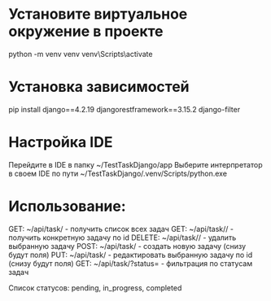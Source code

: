 # Установите виртуальное окружение в проекте

python -m venv venv
venv\Scripts\activate

# Установка зависимостей

pip install django==4.2.19 djangorestframework==3.15.2 django-filter

# Настройка IDE

Перейдите в IDE в папку ~/TestTaskDjango/app
Выберите интерпретатор в своем IDE по пути ~/TestTaskDjango/.venv/Scripts/python.exe

# Использование:

GET: ~/api/task/ - получить список всех задач
GET: ~/api/task/<id>/ - получить конкретную задачу по id
DELETE: ~/api/task/<id>/ - удалить выбранную задачу
POST: ~/api/task/ - создать новую задачу (снизу будут поля)
PUT: ~/api/task/ - редактировать выбранную задачу по id (снизу будут поля)
GET: ~/api/task/?status=<status> - фильтрация по статусам задач

Список статусов: 
pending, in_progress, completed